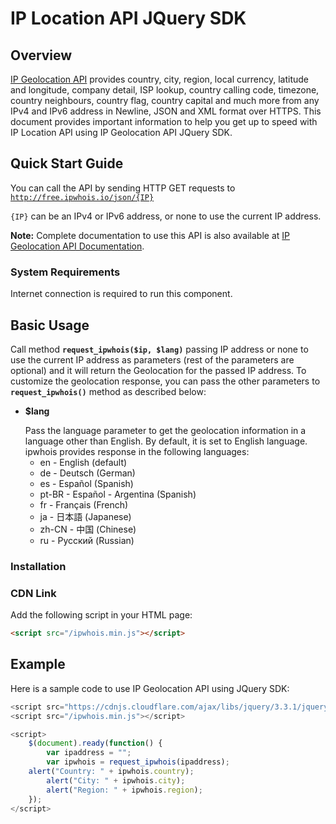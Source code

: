 # IP Location API JQuery SDK

## Overview

[IP Geolocation API](https://ipwhois.io) provides country, city, region, local currency, latitude and longitude, company detail, ISP lookup, country calling code, timezone, country neighbours, country flag, country capital 
and much more from any IPv4 and IPv6 address in Newline, JSON and XML format over HTTPS. This document provides important information to help you get up to speed with IP Location API using IP Geolocation API JQuery SDK.

## Quick Start Guide

You can call the API by sending HTTP GET requests to <code>http://free.ipwhois.io/json/{IP}</code>

<code>{IP}</code> can be an IPv4 or IPv6 address, or none to use the current IP address.

<strong>Note:</strong> Complete documentation to use this API is also available at <a href="https://ipwhois.io/documentation">IP Geolocation API Documentation</a>.

### System Requirements  

Internet connection is required to run this component.

<h2>Basic Usage</h2>

Call method <code><strong>request_ipwhois($ip, $lang)</strong></code> passing IP address or none to use the current IP address as parameters (rest of the parameters are optional) and it will return the Geolocation for the passed IP address. To customize the geolocation response, you can pass the other parameters to <code><strong>request_ipwhois()</strong></code> method as described below:

<ul>  
<li>
<p><strong>$lang</strong></p>
Pass the language parameter to get the geolocation information in a language other than English. By default, it is set to English language.<br>
ipwhois provides response in the following languages:
  
<ul>
<li>en -	English (default)</li>
<li>de -	Deutsch (German)</li>
<li>es -	Español (Spanish)</li>
<li>pt-BR -	Español - Argentina (Spanish)</li>
<li>fr -	Français (French)</li>
<li>ja -	日本語 (Japanese)</li>
<li>zh-CN -	中国 (Chinese)</li>
<li>ru -	Русский (Russian)</li>
</ul>
 
</li>
</ul>

### Installation
### CDN Link

Add the following script in your HTML page:

```html
<script src="/ipwhois.min.js"></script>
```

## Example

Here is a sample code to use IP Geolocation API using JQuery SDK:

```javascript
<script src="https://cdnjs.cloudflare.com/ajax/libs/jquery/3.3.1/jquery.min.js"></script>
<script src="/ipwhois.min.js"></script>

<script>    
    $(document).ready(function() {
        var ipaddress = "";
        var ipwhois = request_ipwhois(ipaddress);
	alert("Country: " + ipwhois.country);
        alert("City: " + ipwhois.city);
        alert("Region: " + ipwhois.region);
    });
</script>
```
